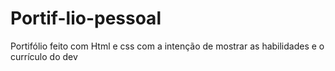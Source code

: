 # Portif-lio-pessoal
Portifólio feito com Html e css com a intenção de mostrar as habilidades e o currículo do dev
